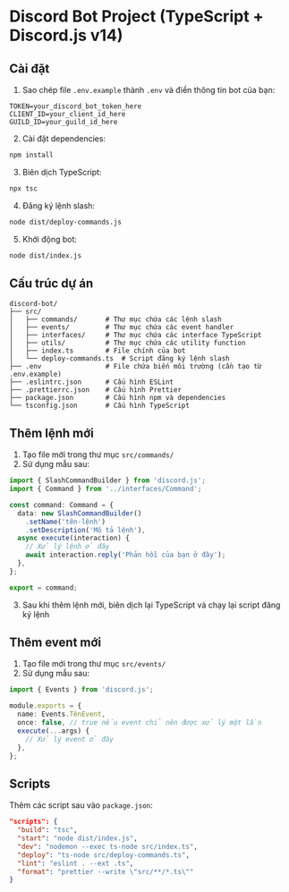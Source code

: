 # Discord Bot Project (TypeScript + Discord.js v14)

## Cài đặt

1. Sao chép file `.env.example` thành `.env` và điền thông tin bot của bạn:
```
TOKEN=your_discord_bot_token_here
CLIENT_ID=your_client_id_here
GUILD_ID=your_guild_id_here
```

2. Cài đặt dependencies:
```bash
npm install
```

3. Biên dịch TypeScript:
```bash
npx tsc
```

4. Đăng ký lệnh slash:
```bash
node dist/deploy-commands.js
```

5. Khởi động bot:
```bash
node dist/index.js
```

## Cấu trúc dự án

```
discord-bot/
├── src/
│   ├── commands/       # Thư mục chứa các lệnh slash
│   ├── events/         # Thư mục chứa các event handler
│   ├── interfaces/     # Thư mục chứa các interface TypeScript
│   ├── utils/          # Thư mục chứa các utility function
│   ├── index.ts        # File chính của bot
│   └── deploy-commands.ts  # Script đăng ký lệnh slash
├── .env                # File chứa biến môi trường (cần tạo từ .env.example)
├── .eslintrc.json      # Cấu hình ESLint
├── .prettierrc.json    # Cấu hình Prettier
├── package.json        # Cấu hình npm và dependencies
└── tsconfig.json       # Cấu hình TypeScript
```

## Thêm lệnh mới

1. Tạo file mới trong thư mục `src/commands/`
2. Sử dụng mẫu sau:

```typescript
import { SlashCommandBuilder } from 'discord.js';
import { Command } from '../interfaces/Command';

const command: Command = {
  data: new SlashCommandBuilder()
    .setName('tên-lệnh')
    .setDescription('Mô tả lệnh'),
  async execute(interaction) {
    // Xử lý lệnh ở đây
    await interaction.reply('Phản hồi của bạn ở đây');
  },
};

export = command;
```

3. Sau khi thêm lệnh mới, biên dịch lại TypeScript và chạy lại script đăng ký lệnh

## Thêm event mới

1. Tạo file mới trong thư mục `src/events/`
2. Sử dụng mẫu sau:

```typescript
import { Events } from 'discord.js';

module.exports = {
  name: Events.TênEvent,
  once: false, // true nếu event chỉ nên được xử lý một lần
  execute(...args) {
    // Xử lý event ở đây
  },
};
```

## Scripts

Thêm các script sau vào `package.json`:

```json
"scripts": {
  "build": "tsc",
  "start": "node dist/index.js",
  "dev": "nodemon --exec ts-node src/index.ts",
  "deploy": "ts-node src/deploy-commands.ts",
  "lint": "eslint . --ext .ts",
  "format": "prettier --write \"src/**/*.ts\""
}
```
